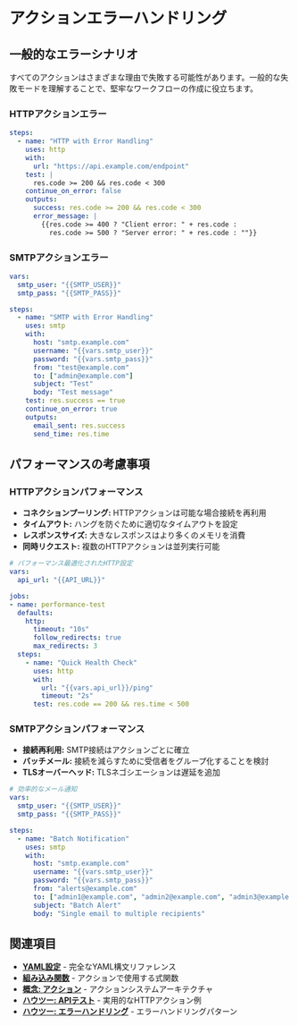 # アクションエラーハンドリング

## 一般的なエラーシナリオ

すべてのアクションはさまざまな理由で失敗する可能性があります。一般的な失敗モードを理解することで、堅牢なワークフローの作成に役立ちます。

### HTTPアクションエラー

```yaml
steps:
  - name: "HTTP with Error Handling"
    uses: http
    with:
      url: "https://api.example.com/endpoint"
    test: |
      res.code >= 200 && res.code < 300
    continue_on_error: false
    outputs:
      success: res.code >= 200 && res.code < 300
      error_message: |
        {{res.code >= 400 ? "Client error: " + res.code : 
          res.code >= 500 ? "Server error: " + res.code : ""}}
```

### SMTPアクションエラー

```yaml
vars:
  smtp_user: "{{SMTP_USER}}"
  smtp_pass: "{{SMTP_PASS}}"

steps:
  - name: "SMTP with Error Handling"
    uses: smtp
    with:
      host: "smtp.example.com"
      username: "{{vars.smtp_user}}"
      password: "{{vars.smtp_pass}}"
      from: "test@example.com"
      to: ["admin@example.com"]
      subject: "Test"
      body: "Test message"
    test: res.success == true
    continue_on_error: true
    outputs:
      email_sent: res.success
      send_time: res.time
```

## パフォーマンスの考慮事項

### HTTPアクションパフォーマンス

- **コネクションプーリング:** HTTPアクションは可能な場合接続を再利用
- **タイムアウト:** ハングを防ぐために適切なタイムアウトを設定
- **レスポンスサイズ:** 大きなレスポンスはより多くのメモリを消費
- **同時リクエスト:** 複数のHTTPアクションは並列実行可能

```yaml
# パフォーマンス最適化されたHTTP設定
vars:
  api_url: "{{API_URL}}"

jobs:
- name: performance-test
  defaults:
    http:
      timeout: "10s"
      follow_redirects: true
      max_redirects: 3
  steps:
    - name: "Quick Health Check"
      uses: http
      with:
        url: "{{vars.api_url}}/ping"
        timeout: "2s"
      test: res.code == 200 && res.time < 500
```

### SMTPアクションパフォーマンス

- **接続再利用:** SMTP接続はアクションごとに確立
- **バッチメール:** 接続を減らすために受信者をグループ化することを検討
- **TLSオーバーヘッド:** TLSネゴシエーションは遅延を追加

```yaml
# 効率的なメール通知
vars:
  smtp_user: "{{SMTP_USER}}"
  smtp_pass: "{{SMTP_PASS}}"

steps:
  - name: "Batch Notification"
    uses: smtp
    with:
      host: "smtp.example.com"
      username: "{{vars.smtp_user}}"
      password: "{{vars.smtp_pass}}"
      from: "alerts@example.com"
      to: ["admin1@example.com", "admin2@example.com", "admin3@example.com"]
      subject: "Batch Alert"
      body: "Single email to multiple recipients"
```

## 関連項目

- **[YAML設定](../yaml-configuration/)** - 完全なYAML構文リファレンス
- **[組み込み関数](../built-in-functions/)** - アクションで使用する式関数
- **[概念: アクション](../../concepts/actions/)** - アクションシステムアーキテクチャ
- **[ハウツー: APIテスト](../../how-tos/api-testing/)** - 実用的なHTTPアクション例
- **[ハウツー: エラーハンドリング](../../how-tos/error-handling-strategies/)** - エラーハンドリングパターン
